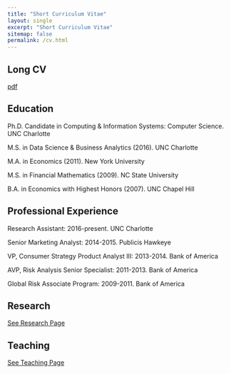```yaml
---
title: "Short Curriculum Vitae"
layout: single
excerpt: "Short Curriculum Vitae"
sitemap: false
permalink: /cv.html
---
```


## Long CV

[pdf](/assets/documents/cv/wesslen-cv-012618.pdf)

## Education

Ph.D. Candidate in Computing & Information Systems: Computer Science. UNC Charlotte

M.S. in Data Science & Business Analytics (2016). UNC Charlotte

M.A. in Economics (2011). New York University

M.S. in Financial Mathematics (2009). NC State University

B.A. in Economics with Highest Honors (2007). UNC Chapel Hill

## Professional Experience

Research Assistant: 2016-present. UNC Charlotte

Senior Marketing Analyst: 2014-2015. Publicis Hawkeye

VP, Consumer Strategy Product Analyst III: 2013-2014. Bank of America

AVP, Risk Analysis Senior Specialist: 2011-2013. Bank of America

Global Risk Associate Program: 2009-2011. Bank of America

## Research

[See Research Page](/research.html)

## Teaching

[See Teaching Page](/teaching.html)

